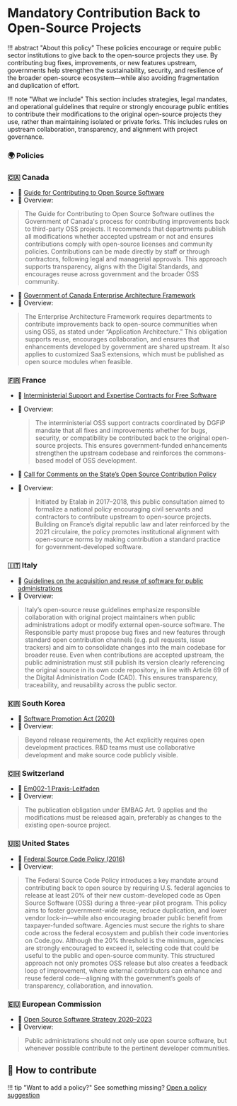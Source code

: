 # Mandatory Contribution Back to Open-Source Projects

!!! abstract "About this policy"
      These policies encourage or require public sector institutions to give back to the open-source projects they use. By contributing bug fixes, improvements, or new features upstream, governments help strengthen the sustainability, security, and resilience of the broader open-source ecosystem—while also avoiding fragmentation and duplication of effort.
  
!!! note "What we include"
      This section includes strategies, legal mandates, and operational guidelines that require or strongly encourage public entities to contribute their modifications to the original open-source projects they use, rather than maintaining isolated or private forks. This includes rules on upstream collaboration, transparency, and alignment with project governance.
      
### 🌍  Policies

### 🇨🇦 Canada

* 🔗 [Guide for Contributing to Open Source Software](https://www.canada.ca/en/government/system/digital-government/digital-government-innovations/open-source-software/guide-for-contributing-to-open-source-software.html)
* 📄 Overview:
> The Guide for Contributing to Open Source Software outlines the Government of Canada's process for contributing improvements back to third-party OSS projects. It recommends that departments publish all modifications whether accepted upstream or not and ensures contributions comply with open-source licenses and community policies. Contributions can be made directly by staff or through contractors, following legal and managerial approvals. This approach supports transparency, aligns with the Digital Standards, and encourages reuse across government and the broader OSS community.

* 🔗 [Government of Canada Enterprise Architecture Framework](https://www.canada.ca/en/government/system/digital-government/policies-standards/government-canada-enterprise-architecture-framework.html)
* 📄 Overview:
> The Enterprise Architecture Framework requires departments to contribute improvements back to open-source communities when using OSS, as stated under “Application Architecture.” This obligation supports reuse, encourages collaboration, and ensures that enhancements developed by government are shared upstream. It also applies to customized SaaS extensions, which must be published as open source modules when feasible.

### 🇫🇷 France

* 🔗 [Interministerial Support and Expertise Contracts for Free Software](https://code.gouv.fr/fr/utiliser/marches-interministeriels-support-expertise-logiciels-libres/)
* 📄 Overview:
  > The interministerial OSS support contracts coordinated by DGFiP mandate that all fixes and improvements whether for bugs, security, or compatibility be contributed back to the original open-source projects. This ensures government-funded enhancements strengthen the upstream codebase and reinforces the commons-based model of OSS development.

* 🔗 [Call for Comments on the State’s Open Source Contribution Policy](https://www.etalab.gouv.fr/ouverture-des-codes-sources-appel-a-commentaires-sur-la-politique-de-contribution-aux-logiciels-libres-de-letat/)
* 📄 Overview:
  > Initiated by Etalab in 2017–2018, this public consultation aimed to formalize a national policy encouraging civil servants and contractors to contribute upstream to open-source projects. Building on France’s digital republic law and later reinforced by the 2021 circulaire, the policy promotes institutional alignment with open-source norms by making contribution a standard practice for government-developed software.


### 🇮🇹 Italy

* 🔗 [Guidelines on the acquisition and reuse of software for public administrations](https://docs.italia.it/italia/developers-italia/gl-acquisition-and-reuse-software-for-pa-docs/en/stabile/index.html)
* 📄 Overview:
> Italy’s open-source reuse guidelines emphasize responsible collaboration with original project maintainers when public administrations adopt or modify external open-source software. The Responsible party must propose bug fixes and new features through standard open contribution channels (e.g. pull requests, issue trackers) and aim to consolidate changes into the main codebase for broader reuse. Even when contributions are accepted upstream, the public administration must still publish its version clearly referencing the original source in its own code repository, in line with Article 69 of the Digital Administration Code (CAD). This ensures transparency, traceability, and reusability across the public sector.

### 🇰🇷 South Korea

* 🔗 [Software Promotion Act (2020)](https://elaw.klri.re.kr/eng_mobile/viewer.do?hseq=62622&type=lawname&key=SOFTWARE+PROMOTION+ACT)
* 📄 Overview:
> Beyond release requirements, the Act explicitly requires open development practices. R\&D teams must use collaborative development and make source code publicly visible.

### 🇨🇭 Switzerland

* 🔗 [Em002-1 Praxis-Leitfaden](https://www.bk.admin.ch/dam/bk/de/dokumente/dti/themen/OSS/praxisleitfaden-oss-bverw.pdf.download.pdf/Em002-1_Praxis_Leitfaden.pdf)
* 📄 Overview:
> The publication obligation under EMBAG Art. 9 applies and the modifications must be released again, preferably as changes to the existing open-source project.

### 🇺🇸 United States

* 🔗 [Federal Source Code Policy (2016)](https://obamawhitehouse.archives.gov/sites/default/files/omb/memoranda/2016/m_16_21.pdf)
* 📄 Overview:
> The Federal Source Code Policy introduces a key mandate around contributing back to open source by requiring U.S. federal agencies to release at least 20% of their new custom-developed code as Open Source Software (OSS) during a three-year pilot program. This policy aims to foster government-wide reuse, reduce duplication, and lower vendor lock-in—while also encouraging broader public benefit from taxpayer-funded software. Agencies must secure the rights to share code across the federal ecosystem and publish their code inventories on Code.gov. Although the 20% threshold is the minimum, agencies are strongly encouraged to exceed it, selecting code that could be useful to the public and open-source community. This structured approach not only promotes OSS release but also creates a feedback loop of improvement, where external contributors can enhance and reuse federal code—aligning with the government’s goals of transparency, collaboration, and innovation.

### 🇪🇺 European Commission

* 🔗 [Open Source Software Strategy 2020–2023](https://commission.europa.eu/document/download/97e59978-42c0-4b4a-9406-8f1a86837530_en?filename=en_ec_open_source_strategy_2020-2023.pdf)
* 📄 Overview:
> Public administrations should not only use open source software, but whenever possible contribute to the pertinent developer communities.

## 🤝 How to contribute
  
!!! tip "Want to add a policy?"
      See something missing? [Open a policy suggestion](https://github.com/EL-BID/OSS_policies/issues/new?template=policy-suggestion.yml)